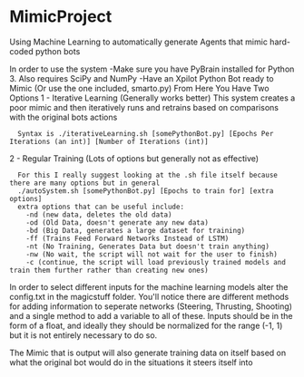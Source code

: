 # MimicProject
Using Machine Learning to automatically generate Agents that mimic hard-coded python bots

In order to use the system
-Make sure you have PyBrain installed for Python 3.  Also requires SciPy and NumPy
-Have an Xpilot Python Bot ready to Mimic (Or use the one included, smarto.py)
From Here You Have Two Options
  1 - Iterative Learning (Generally works better)
      This system creates a poor mimic and then iteratively runs and retrains based on comparisons with the original bots actions
      
      Syntax is ./iterativeLearning.sh [somePythonBot.py] [Epochs Per Iterations (an int)] [Number of Iterations (int)]
      
  2 - Regular Training (Lots of options but generally not as effective)
  
      For this I really suggest looking at the .sh file itself because there are many options but in general
      ./autoSystem.sh [somePythonBot.py] [Epochs to train for] [extra options]
      extra options that can be useful include:
        -nd (new data, deletes the old data)
        -od (Old Data, doesn't generate any new data)
        -bd (Big Data, generates a large dataset for training)
        -ff (Trains Feed Forward Networks Instead of LSTM)
        -nt (No Training, Generates Data but doesn't train anything)
        -nw (No wait, the script will not wait for the user to finish)
        -c (continue, the script will load previously trained models and train them further rather than creating new ones)
 
 In order to select different inputs for the machine learning models alter the config.txt in the magicstuff folder.  You'll notice there are different methods for adding information to seperate networks (Steering, Thrusting, Shooting) and a single method to add a variable to all of these.  Inputs should be in the form of a float, and ideally they should be normalized for the range (-1, 1) but it is not entirely necessary to do so.
 
 The Mimic that is output will also generate training data on itself based on what the original bot would do in the situations it steers itself into
 
